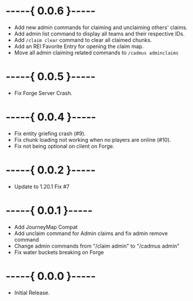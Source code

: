 # -----{ 0.0.6 }-----
- Add new admin commands for claiming and unclaiming others' claims.
- Add admin list command to display all teams and their respective IDs.
- Add `/claim clear` command to clear all claimed chunks.
- Add an REI Favorite Entry for opening the claim map.
- Move all admin claiming related commands to `/cadmus adminclaims`

# -----{ 0.0.5 }-----
- Fix Forge Server Crash.

# -----{ 0.0.4 }-----

- Fix entity griefing crash (#9).
- Fix chunk loading not working when no players are online (#10).
- Fix not being optional on client on Forge.

# -----{ 0.0.2 }-----
- Update to 1.20.1 Fix #7

# -----{ 0.0.1 }-----
- Add JourneyMap Compat
- Add unclaim command for Admin claims and fix admin remove command
- Change admin commands from "/claim admin" to "/cadmus admin"
- Fix water buckets breaking on Forge

# -----{ 0.0.0 }-----
- Initial Release.
